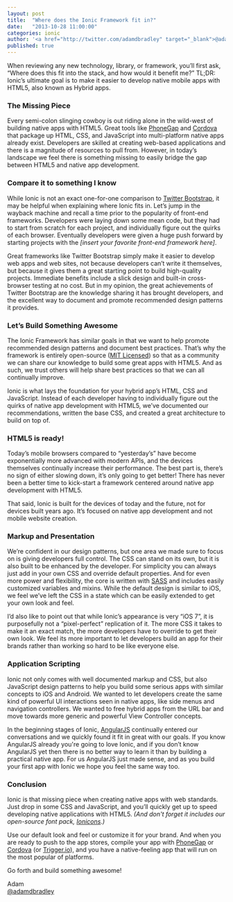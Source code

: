 ```yaml
---
layout: post
title:  "Where does the Ionic Framework fit in?"
date:   "2013-10-28 11:00:00"
categories: ionic
author: '<a href="http://twitter.com/adamdbradley" target="_blank">@adamdbradley</a>'
published: true
---
```


<p>When reviewing any new technology, library, or framework, you’ll first ask, “Where does this fit into the stack, and how would it benefit me?” TL;DR: Ionic’s ultimate goal is to make it easier to develop native mobile apps with HTML5, also known as Hybrid apps.</p>

<h3>The Missing Piece</h3>
<p>Every semi-colon slinging cowboy is out riding alone in the wild-west of building native apps with HTML5. Great tools like <a href="http://phonegap.com/">PhoneGap</a> and <a href="http://cordova.apache.org/">Cordova</a> that package up HTML, CSS, and JavaScript into multi-platform native apps already exist. Developers are skilled at creating web-based applications and there is a magnitude of resources to pull from. However, in today’s landscape we feel there is something missing to easily bridge the gap between HTML5 and native app development.</p>

<h3>Compare it to something I know</h3>
<p>While Ionic is not an exact one-for-one comparison to <a href="http://getbootstrap.com/">Twitter Bootstrap</a>, it may be helpful when explaining where Ionic fits in. Let’s jump in the wayback machine and recall a time prior to the popularity of front-end frameworks. Developers were laying down some mean code, but they had to start from scratch for each project, and individually figure out the quirks of each browser. Eventually developers were given a huge push forward by starting projects with the <em>[insert your favorite front-end framework here]</em>.</p>

<p>Great frameworks like Twitter Bootstrap simply make it easier to develop web apps and web sites, not because developers can’t write it themselves, but because it gives them a great starting point to build high-quality projects. Immediate benefits include a slick design and built-in cross-browser testing at no cost. But in my opinion, the great achievements of Twitter Bootstrap are the knowledge sharing it has brought developers, and the excellent way to document and promote recommended design patterns it provides.</p>

<h3>Let’s Build Something Awesome</h3>
<p>The Ionic Framework has similar goals in that we want to help promote recommended design patterns and document best practices. That’s why the framework is entirely open-source (<a href="http://opensource.org/licenses/MIT">MIT Licensed</a>) so that as a community we can share our knowledge to build some great apps with HTML5. And as such, we trust others will help share best practices so that we can all continually improve.</p>

<p>Ionic is what lays the foundation for your hybrid app’s HTML, CSS and JavaScript. Instead of each developer having to individually figure out the quirks of native app development with HTML5, we’ve documented our recommendations, written the base CSS, and created a great architecture to build on top of. </p>

<h3>HTML5 is ready!</h3>
<p>Today’s mobile browsers compared to “yesterday’s” have become exponentially more advanced with modern APIs, and the devices themselves continually increase their performance. The best part is, there’s no sign of either slowing down, it’s only going to get better! There has never been a better time to kick-start a framework centered around native app development with HTML5. </p>

<p>That said, Ionic is built for the devices of today and the future, not for devices built years ago. It’s focused on native app development and not mobile website creation.</p>

<h3>Markup and Presentation</h3>
<p>We’re confident in our design patterns, but one area we made sure to focus on is giving developers full control. The CSS can stand on its own, but it is also built to be enhanced by the developer. For simplicity you can always just add in your own CSS and override default properties. And for even more power and flexibility, the core is written with <a href="http://sass-lang.com/">SASS</a> and includes easily customized variables and mixins. While the default design is similar to iOS, we feel we’ve left the CSS in a state which can be easily extended to get your own look and feel. </p>

<p>I’d also like to point out that while Ionic’s appearance is very “iOS 7”, it is purposefully not a “pixel-perfect” replication of it. The more CSS it takes to make it an exact match, the more developers have to override to get their own look. We feel its more important to let developers build an app for their brands rather than working so hard to be like everyone else.</p>

<h3>Application Scripting</h3>
<p>Ionic not only comes with well documented markup and CSS, but also JavaScript design patterns to help you build some serious apps with similar concepts to iOS and Android. We wanted to let developers create the same kind of powerful UI interactions seen in native apps, like side menus and navigation controllers. We wanted to free hybrid apps from the URL bar and move towards more generic and powerful View Controller concepts.</p>

<p>In the beginning stages of Ionic, <a href="http://angularjs.org/">AngularJS</a> continually entered our conversations and we quickly found it fit in great with our goals. If you know AngularJS already you're going to love Ionic, and if you don’t know AngularJS yet then there is no better way to learn it than by building a practical native app. For us AngularJS just made sense, and as you build your first app with Ionic we hope you feel the same way too.</p>

<h3>Conclusion</h3>
<p>Ionic is that missing piece when creating native apps with web standards. Just drop in some CSS and JavaScript, and you’ll quickly get up to speed developing native applications with HTML5. <em>(And don't forget it includes our open-source font pack, <a href="http://ionicons.com/">Ionicons</a>.)</em></p>

<p>Use our default look and feel or customize it for your brand. And when you are ready to push to the app stores, compile your app with <a href="http://phonegap.com/">PhoneGap</a> or <a href="http://cordova.apache.org/">Cordova</a> (or <a href="https://trigger.io/">Trigger.io</a>), and you have a native-feeling app that will run on the most popular of platforms.</p>

<p>Go forth and build something awesome!</p>

<p>
  <div>Adam</div>
  <div><a href="http://twitter.com/adamdbradley">@adamdbradley</a></div>
</p>